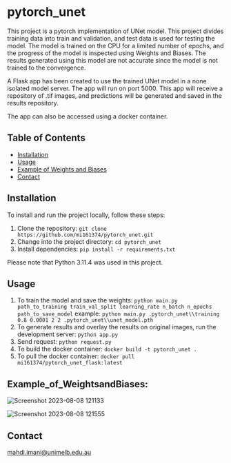 # pytorch_unet
This project is a pytorch implementation of UNet model.
This project divides training data into train and validation, and test data is used for testing the model. 
The model is trained on the CPU for a limited number of epochs, and the progress of the model is inspected using Weights and Biases. 
The results generated using this model are not accurate since the model is not trained to the convergence.

A Flask app has been created to use the trained UNet model in a none isolated model server. The app will run on port 5000. This app will receive a repository of .tif images, and predictions will be generated and saved in the results repository. 

The app can also be accessed using a docker container.

## Table of Contents

- [Installation](#installation)
- [Usage](#usage)
- [Example of Weights and Biases](#Example_of_WeightsandBiases)
- [Contact](#contact)

## Installation

To install and run the project locally, follow these steps:

1. Clone the repository: `git clone https://github.com/mi161374/pytorch_unet.git`
2. Change into the project directory: `cd pytorch_unet`
3. Install dependencies: `pip install -r requirements.txt`

Please note that Python 3.11.4 was used in this project.

## Usage

1. To train the model and save the weights: `python main.py path_to_training train_val_split learning_rate n_batch n_epochs path_to_save_model`
   example: `python main.py .pytorch_unet\\training 0.8 0.0001 2 2 .pytorch_unet\\unet_model.pth`
2. To generate results and overlay the results on original images, run the development server: `python app.py`
3. Send request: `python request.py`
4. To build the docker container: `docker build -t pytorch_unet .`
5. To pull the docker container: `docker pull mi161374/pytorch_unet_flask:latest` 

## Example_of_WeightsandBiases:

![Screenshot 2023-08-08 121133](https://github.com/mi161374/pytorch_unet/assets/70301469/32667ff5-26d1-4a68-85e4-1779cf554bb6)

![Screenshot 2023-08-08 121555](https://github.com/mi161374/pytorch_unet/assets/70301469/d75f8bb9-7301-45c0-835d-8996ae3f4c25)



## Contact

mahdi.imani@unimelb.edu.au
